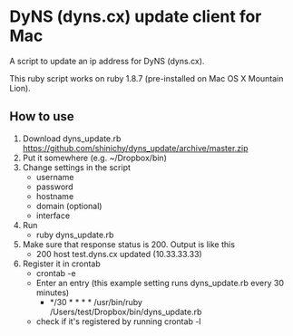 DyNS (dyns.cx) update client for Mac
===========

A script to update an ip address for DyNS (dyns.cx).

This ruby script works on ruby 1.8.7 (pre-installed on Mac OS X Mountain Lion).

## How to use

1. Download dyns_update.rb https://github.com/shinichy/dyns_update/archive/master.zip
2. Put it somewhere (e.g. ~/Dropbox/bin)
3. Change settings in the script
    - username
    - password
    - hostname
    - domain (optional)
    - interface
4. Run
    - ruby dyns_update.rb
5. Make sure that response status is 200. Output is like this
    - 200 host test.dyns.cx updated (10.33.33.33)
6. Register it in crontab
    - crontab -e
    - Enter an entry (this example setting runs dyns_update.rb every 30 minutes)
        - */30 * * * * /usr/bin/ruby /Users/test/Dropbox/bin/dyns_update.rb
    - check if it's registered by running crontab -l
